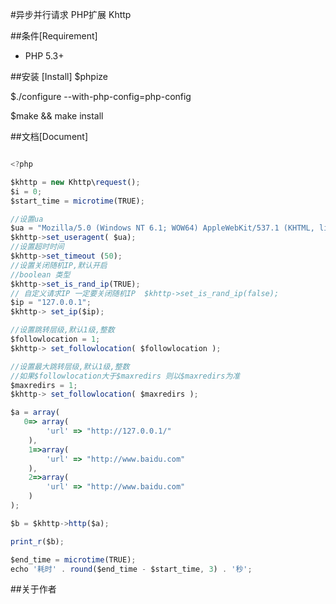 
#异步并行请求 PHP扩展 Khttp


##条件[Requirement]
* PHP 5.3+

##安装 [Install]
$phpize

$./configure --with-php-config=php-config

$make && make install



##文档[Document]

```javascript

<?php

$khttp = new Khttp\request();
$i = 0;
$start_time = microtime(TRUE);

//设置ua
$ua = "Mozilla/5.0 (Windows NT 6.1; WOW64) AppleWebKit/537.1 (KHTML, like Gecko) Chrome/21.0.1180.89 Safari/537.3";
$khttp->set_useragent( $ua);
//设置超时时间
$khttp->set_timeout (50);
//设置关闭随机IP,默认开启
//boolean 类型
$khttp->set_is_rand_ip(TRUE);
// 自定义请求IP 一定要关闭随机IP  $khttp->set_is_rand_ip(false);
$ip = "127.0.0.1";
$khttp-> set_ip($ip);

//设置跳转层级,默认1级,整数
$followlocation = 1;
$khttp-> set_followlocation( $followlocation );

//设置最大跳转层级,默认1级,整数
//如果$followlocation大于$maxredirs 则以$maxredirs为准
$maxredirs = 1;
$khttp-> set_followlocation( $maxredirs );

$a = array(
   0=> array(
        'url' => "http://127.0.0.1/"
    ),
    1=>array(
        'url' => "http://www.baidu.com"
    ),
    2=>array(
        'url' => "http://www.baidu.com"
    )
);

$b = $khttp->http($a);

print_r($b);

$end_time = microtime(TRUE);
echo '耗时' . round($end_time - $start_time, 3) . '秒';


```


##关于作者

